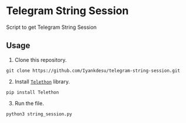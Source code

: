 # Telegram String Session
Script to get Telegram String Session

## Usage

1. Clone this repository.

```
git clone https://github.com/Iyankdesu/telegram-string-session.git
```

2. Install [`Telethon`](https://pypi.org/project/Telethon/) library.

```
pip install Telethon
```

3. Run the file.
```
python3 string_session.py
```

